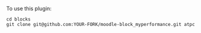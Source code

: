 To use this plugin:

    cd blocks
    git clone git@github.com:YOUR-FORK/moodle-block_myperformance.git atpc
